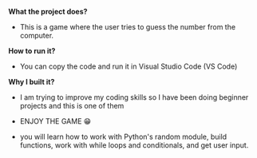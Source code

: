 **What the project does?** 
- This is a game where the user tries to guess the number from the computer. 
  
**How to run it?**
- You can copy the code and run it in Visual Studio Code (VS Code)
  
**Why I built it?**
- I am trying to improve my coding skills so I have been doing beginner projects and this is one of them

- ENJOY THE GAME 😁

- you will learn how to work with Python's random module, build functions, work with while loops and conditionals, and get user input.
